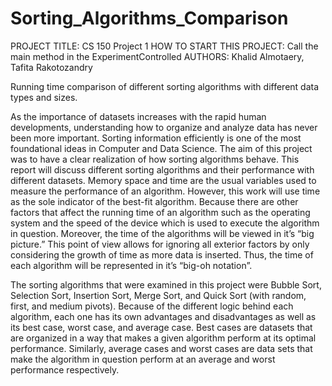 # Sorting_Algorithms_Comparison

PROJECT TITLE: CS 150 Project 1
HOW TO START THIS PROJECT: Call the main method in the ExperimentControlled
AUTHORS: Khalid Almotaery, Tafita Rakotozandry


Running time comparison of different sorting algorithms with different data types and sizes. 

As the importance of datasets increases with the rapid human developments, understanding how to organize and analyze data has never been more important. Sorting information efficiently is one of the most foundational ideas in Computer and Data Science. The aim of this project was to have a clear realization of how sorting algorithms behave. This report will discuss different sorting algorithms and their performance with different datasets. Memory space and time are the usual variables used to measure the performance of an algorithm. However, this work will use time as the sole indicator of the best-fit algorithm. Because there are other factors that affect the running time of an algorithm such as the operating system and the speed of the device which is used to execute the algorithm in question. Moreover, the time of the algorithms will be viewed in it’s “big picture.”  This point of view allows for ignoring all exterior factors by only considering the growth of time as more data is inserted. Thus, the time of each algorithm will be represented in it’s “big-oh notation”. 

The sorting algorithms that were examined in this project were Bubble Sort, Selection Sort, Insertion Sort, Merge Sort, and Quick Sort (with random, first, and medium pivots). Because of the different logic behind each algorithm, each one has its own advantages and disadvantages as well as its best case, worst case, and average case. Best cases are datasets that are organized in a way that makes a given algorithm perform at its optimal performance. Similarly, average cases and worst cases are data sets that make the algorithm in question perform at an average and worst performance respectively.
